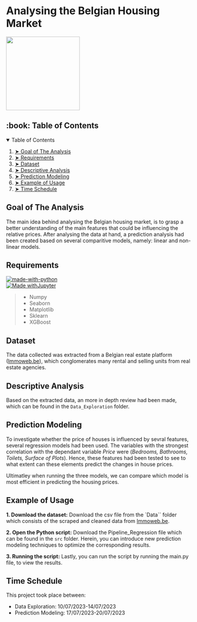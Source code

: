 # Analysing the Belgian Housing Market

<img src="https://cdn1.iconfinder.com/data/icons/real-estate-set-1/512/3-1024.png" width="200" class="center" height="200"/>

<h2 id="table-of-contents"> :book: Table of Contents</h2>
<details open="open">
  <summary>Table of Contents</summary>
<ol>
<li><a href="#Goal-of-the-Analysis"> ➤ Goal of The Analysis</a></li>
<li><a href="#Requirements"> ➤ Requirements</a></li>
<li><a href="#Dataset"> ➤ Dataset</a></li>
<li><a href="#Descriptive-Analysis"> ➤ Descriptive Analysis</a></li>
<li><a href="#Prediction-Modeling"> ➤ Prediction Modeling</a></li>
<li><a href="#Example-of-Usage"> ➤ Example of Usage</a></li>
<li><a href="#Time-Schedule"> ➤ Time Schedule</a></li>
</ol>
</details>

## Goal of The Analysis 
The main idea behind analysing the Belgian housing market, is to grasp a better understanding of the main features that could be influencing the relative prices. After analysing the data at hand, a prediction analysis had been created based on several comparitive models, namely: linear and non-linear models.


## Requirements
[![made-with-python](https://img.shields.io/badge/Made%20with-Python-1f425f.svg)](https://www.python.org/) <br>
[![Made withJupyter](https://img.shields.io/badge/Made%20with-Jupyter-orange?style=for-the-badge&logo=Jupyter)](https://jupyter.org/try) <br>

> - Numpy
> - Seaborn
> - Matplotlib
> - Sklearn
> - XGBoost

## Dataset
The data collected was extracted from a Belgian real estate platform ([Immoweb.be](https://www.immoweb.be/en/search/house/for-sale)), which conglomerates many rental and selling units from real estate agencies.

## Descriptive Analysis
Based on the extracted data, an more in depth review had been made, which can be found in the `Data_Exploration` folder. 

## Prediction Modeling
To investigate whether the price of houses is influenced by sevral features, several regression models had been used. The variables  with the strongest correlation with the dependant variable *Price* were (*Bedrooms, Bathrooms, Toilets, Surface of Plots*). Hence, these features had been tested to see to what extent can these elements predict the changes in house prices.

Ultimatley when running the three models, we can compare which model is most efficient in predicting the housing prices.

## Example of Usage
__1. Download the dataset:__
Download the csv file from the `Data`` folder which consists of the scraped and cleaned data from 
[Immoweb.be](https://www.immoweb.be/en/search/house/for-sale).

__2. Open the Python script:__
Download the Pipeline_Regression file which can be found in the `src` folder. Herein, you can introduce new prediction modeling techniques to optimize the corresponding results.

__3. Running the script:__
Lastly, you can run the script by running the main.py file, to view the results.

## Time Schedule

This project took place between:

- Data Exploration: 10/07/2023-14/07/2023
- Prediction Modeling: 17/07/2023-20/07/2023




